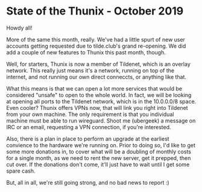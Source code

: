 # State of the Thunix - October 2019

Howdy all!

More of the same this month, really.  We've had a little spurt of new user accounts getting requested due to tilde.club's grand re-opening.  We did add a couple of new features to Thunix this past month, though.

Well, for starters, Thunix is now a member of Tildenet, which is an overlay network.  This really just means it's a network, running on top of the internet, and not running our own direct conneccts, or anything like that.

What this means is that we can open a lot more services that would be considered "unsafe" to open to the whole world.  In fact, we will be looking at opening all ports to the Tildenet network, which is in the 10.0.0.0/8 space.  Even cooler?  Thunix offers VPNs now, that will link you right into Tildenet from your own machine.  The only requirement is that you individual machine must be able to run wireguard.  Shoot me (ubergeek) a message on IRC or an email, requesting a VPN connection, if you're interested.

Also, there is a plan in place to perform an upgrade at the earliest convience to the hardware we're running on.  Prior to doing so, I'd like to get some more donations in, to cover what will be a doubling of monthly costs for a single month, as we need to rent the new server, get it prepped, then cut over.  If the donations don't come, it'll just have to wait until I get some spare cash.

But, all in all, we're still going strong, and no bad news to report :)
